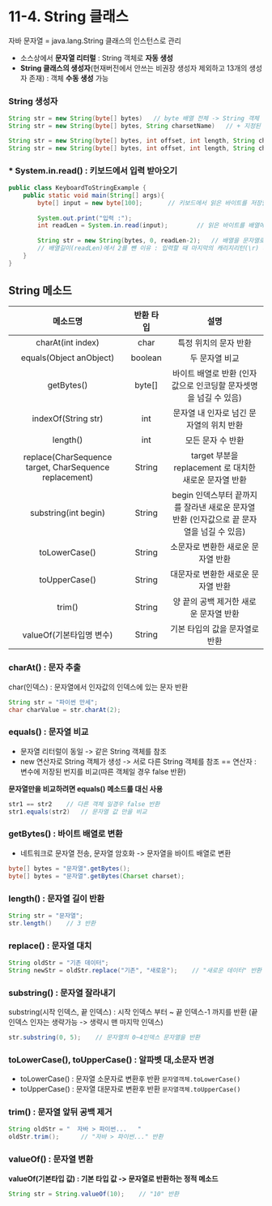 # 11-4. String 클래스

자바 문자열 = java.lang.String 클래스의 인스턴스로 관리  
- 소스상에서 **문자열 리터럴** : String 객체로 **자동 생성**  
- **String 클래스의 생성자**(현재버전에서 안쓰는 비권장 생성자 제외하고 13개의 생성자 존재) : 객체 **수동 생성** 가능

### String 생성자

```java
String str = new String(byte[] bytes)   // byte 배열 전체 -> String 객체 생성
String str = new String(byte[] bytes, String charsetName)   // + 지정된 문자 셋으로 디코딩

String str = new String(byte[] bytes, int offset, int length, String charsetName)   // 배열의 offset 인덱스부터 length 만큼 -> String 객체 생성 
String str = new String(byte[] bytes, int offset, int length, String charsetName)   // + 지정된 문자 셋으로 디코딩
```

### * System.in.read() : 키보드에서 입력 받아오기

```java
public class KeyboardToStringExample {
    public static void main(String[] args){
        byte[] input = new byte[100];       // 키보드에서 읽은 바이트를 저장할 배열 생성
        
        System.out.print("입력 :");
        int readLen = System.in.read(input);        // 읽은 바이트를 배열에 저장, 반환된 읽은 바이트 수를 변수에 저장
    
        String str = new String(bytes, 0, readLen-2);   // 배열을 문자열로 변환
        // 배열길이(readLen)에서 2를 뺀 이유 : 입력할 때 마지막의 캐리지리턴(\r) 라인피드(\n) 부분은 문자열로 만들 필요가 없기에 제외
    }
}
```

## String 메소드

메소드명|반환 타입|설명
:---:|:---:|:---:
charAt(int index)|char|특정 위치의 문자 반환
equals(Object anObject)|boolean|두 문자열 비교
getBytes()|byte[]|바이트 배열로 반환 (인자값으로 인코딩할 문자셋명을 넘길 수 있음)
indexOf(String str)|int|문자열 내 인자로 넘긴 문자열의 위치 반환
length()|int|모든 문자 수 반환
replace(CharSequence target, CharSequence replacement)|String|target 부분을 replacement 로 대치한 새로운 문자열 반환
substring(int begin)|String|begin 인덱스부터 끝까지를 잘라낸 새로운 문자열 반환 (인자값으로 끝 문자열을 넘길 수 있음)
toLowerCase()|String|소문자로 변환한 새로운 문자열 반환
toUpperCase()|String|대문자로 변환한 새로운 문자열 반환
trim()|String|양 끝의 공백 제거한 새로운 문자열 반환
valueOf(기본타입명 변수)|String|기본 타입의 값을 문자열로 반환


### charAt() : 문자 추출

char(인덱스) : 문자열에서 인자값의 인덱스에 있는 문자 반환
```java
String str = "파이썬 만세";
char charValue = str.charAt(2);
```

### equals() : 문자열 비교

- 문자열 리터럴이 동일 -> 같은 String 객체를 참조  
- new 연산자로 String 객체가 생성 -> 서로 다른 String 객체를 참조
== 연산자 : 변수에 저장된 번지를 비교(따른 객체일 경우 false 반환) 

**문자열만을 비교하려면 equals() 메소드를 대신 사용**
```java
str1 == str2    // 다른 객체 일경우 false 반환
str1.equals(str2)   // 문자열 값 만을 비교
```

### getBytes() : 바이트 배열로 변환

- 네트워크로 문자열 전송, 문자열 암호화 -> 문자열을 바이트 배열로 변환
```java
byte[] bytes = "문자열".getBytes();
byte[] bytes = "문자열".getBytes(Charset charset);
```

### length() : 문자열 길이 반환

```java
String str = "문자열";
str.length()    // 3 반환
```

### replace() : 문자열 대치

```java
String oldStr = "기존 데이터";
String newStr = oldStr.replace("기존", "새로운");    // "새로운 데이터" 반환
```

### substring() : 문자열 잘라내기

substring(시작 인덱스, 끝 인덱스) : 시작 인덱스 부터 ~ 끝 인덱스-1 까지를 반환 (끝 인덱스 인자는 생략가능 -> 생략시 맨 마지막 인덱스)
```java
str.substring(0, 5);    // 문자열의 0~4인덱스 문자열을 반환
```

### toLowerCase(), toUpperCase() : 알파벳 대,소문자 변경

- toLowerCase() :  문자열 소문자로 변환후 반환  ```문자열객체.toLowerCase()```
- toUpperCase() :  문자열 대문자로 변환후 반환  ```문자열객체.toUpperCase()```

### trim() : 문자열 앞뒤 공백 제거

```java
String oldStr = "  자바 > 파이썬...   "
oldStr.trim();      // "자바 > 파이썬..." 반환
```

### valueOf() : 문자열 변환

**valueOf(기본타입 값) : 기본 타입 값 -> 문자열로 반환하는 정적 메소드**
```java
String str = String.valueOf(10);    // "10" 반환
```
